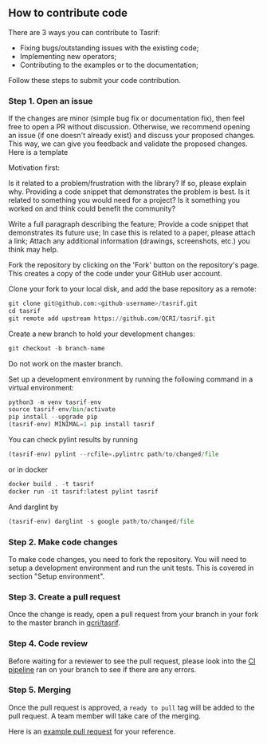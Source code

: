 ## How to contribute code

There are 3 ways you can contribute to Tasrif:
- Fixing bugs/outstanding issues with the existing code;
- Implementing new operators;
- Contributing to the examples or to the documentation;

Follow these steps to submit your code contribution.

### Step 1. Open an issue

If the changes are minor (simple bug fix or documentation fix), then feel free
to open a PR without discussion. Otherwise, we recommend opening an issue (if one doesn't already
exist) and discuss your proposed changes. This way, we can give you feedback
and validate the proposed changes. Here is a template


Motivation first:

Is it related to a problem/frustration with the library? If so, please explain why. Providing a code snippet that demonstrates the problem is best.
Is it related to something you would need for a project?
Is it something you worked on and think could benefit the community?

Write a full paragraph describing the feature;
Provide a code snippet that demonstrates its future use;
In case this is related to a paper, please attach a link;
Attach any additional information (drawings, screenshots, etc.) you think may help.


Fork the repository by clicking on the 'Fork' button on the repository's page. This creates a copy of the code under your GitHub user account.

Clone your fork to your local disk, and add the base repository as a remote:

```python
git clone git@github.com:<github-username>/tasrif.git
cd tasrif
git remote add upstream https://github.com/QCRI/tasrif.git
```

Create a new branch to hold your development changes:

```python
git checkout -b branch-name
```

Do not work on the master branch.

Set up a development environment by running the following command in a virtual environment:

```python
python3 -m venv tasrif-env
source tasrif-env/bin/activate
pip install --upgrade pip
(tasrif-env) MINIMAL=1 pip install tasrif
```

You can check pylint results by running

```python
(tasrif-env) pylint --rcfile=.pylintrc path/to/changed/file
```

or in docker

```python
docker build . -t tasrif
docker run -it tasrif:latest pylint tasrif
```

And darglint by

```python
(tasrif-env) darglint -s google path/to/changed/file
```


### Step 2. Make code changes

To make code changes, you need to fork the repository. You will need to setup a
development environment and run the unit tests. This is covered in section
"Setup environment".

### Step 3. Create a pull request

Once the change is ready, open a pull request from your branch in your fork to
the master branch in [qcri/tasrif](https://github.com/qcri/tasrif).

### Step 4. Code review

Before waiting for a reviewer to see the pull request, please look into the [CI pipeline](https://github.com/qcrisw/tasrif/actions) ran on your branch to see if there are any errors.

### Step 5. Merging

Once the pull request is approved, a `ready to pull` tag will be added to the
pull request. A team member will take care of the merging.

Here is an [example pull request](https://github.com/qcri/tasrif/pull/5)
for your reference.
